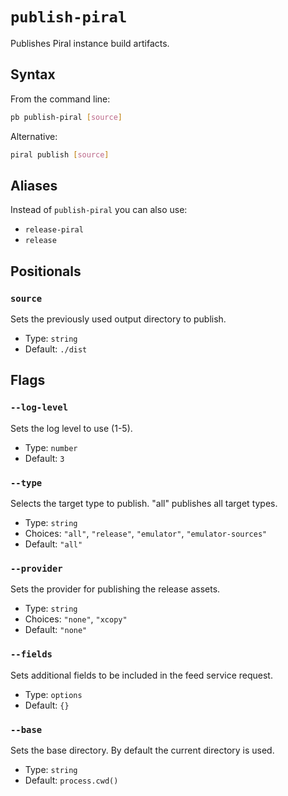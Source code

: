 # `publish-piral`

Publishes Piral instance build artifacts.

## Syntax

From the command line:

```sh
pb publish-piral [source]
```

Alternative:

```sh
piral publish [source]
```

## Aliases

Instead of `publish-piral` you can also use:

- `release-piral`
- `release`

## Positionals

### `source`

Sets the previously used output directory to publish.


- Type: `string`
- Default: `./dist`

## Flags

### `--log-level`

Sets the log level to use (1-5).


- Type: `number`
- Default: `3`

### `--type`

Selects the target type to publish. "all" publishes all target types.


- Type: `string`
- Choices: `"all"`, `"release"`, `"emulator"`, `"emulator-sources"`
- Default: `"all"`

### `--provider`

Sets the provider for publishing the release assets.


- Type: `string`
- Choices: `"none"`, `"xcopy"`
- Default: `"none"`

### `--fields`

Sets additional fields to be included in the feed service request.


- Type: `options`
- Default: `{}`

### `--base`

Sets the base directory. By default the current directory is used.


- Type: `string`
- Default: `process.cwd()`
